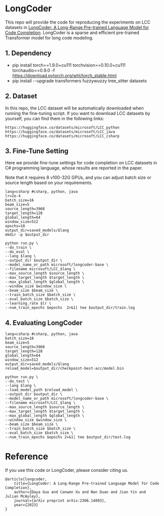 # LongCoder

This repo will provide the code for reproducing the experiments on LCC datasets in [LongCoder: A Long-Range Pre-trained Language Model for Code Completion](https://arxiv.org/abs/2306.14893). LongCoder is a sparse and efficient pre-trained Transformer model for long code modeling.

## 1. Dependency

- pip install torch==1.9.0+cu111 torchvision==0.10.0+cu111 torchaudio==0.9.0 -f https://download.pytorch.org/whl/torch_stable.html
- pip install --upgrade  transformers fuzzywuzzy tree_sitter datasets

## 2. Dataset
In this repo, the LCC dataset will be automatically downloaded when running the fine-tuning script. If you want to download LCC datasets by yourself, you can find them in the following links:
```
https://huggingface.co/datasets/microsoft/LCC_python
https://huggingface.co/datasets/microsoft/LCC_java
https://huggingface.co/datasets/microsoft/LCC_csharp
```
## 3. Fine-Tune Setting
Here we provide fine-tune settings for code completion on LCC datasets in C# programming language, whose results are reported in the paper.

Note that it requires 8 v100-32G GPUs, and you can adjust batch size or source length based on your requirements.

```shell
lang=csharp #csharp, python, java
lr=2e-4
batch_size=16
beam_size=5
source_length=3968
target_length=128
global_length=64
window_size=512
epochs=10
output_dir=saved_models/$lang
mkdir -p $output_dir

python run.py \
--do_train \
--do_eval \
--lang $lang \
--output_dir $output_dir \
--model_name_or_path microsoft/longcoder-base \
--filename microsoft/LCC_$lang \
--max_source_length $source_length \
--max_target_length $target_length \
--max_global_length $global_length \
--window_size $window_size \
--beam_size $beam_size \
--train_batch_size $batch_size \
--eval_batch_size $batch_size \
--learning_rate $lr \
--num_train_epochs $epochs  2>&1| tee $output_dir/train.log
```

## 4. Evaluating LongCoder

```shell
lang=csharp #csharp, python, java
batch_size=16
beam_size=5
source_length=3968
target_length=128
global_length=64
window_size=512
output_dir=saved_models/$lang
reload_model=$output_dir/checkpoint-best-acc/model.bin

python run.py \
--do_test \
--lang $lang \
--load_model_path $reload_model \
--output_dir $output_dir \
--model_name_or_path microsoft/longcoder-base \
--filename microsoft/LCC_$lang \
--max_source_length $source_length \
--max_target_length $target_length \
--max_global_length $global_length \
--window_size $window_size \
--beam_size $beam_size \
--train_batch_size $batch_size \
--eval_batch_size $batch_size \
--num_train_epochs $epochs 2>&1| tee $output_dir/test.log
```

# Reference
If you use this code or LongCoder, please consider citing us.

<pre><code>@article{longcoder,
    title={LongCoder: A Long-Range Pre-trained Language Model for Code Completion},
    author={Daya Guo and Canwen Xu and Nan Duan and Jian Yin and Julian McAuley},
    journal={arXiv preprint arXiv:2306.14893},
    year={2023}
}</code></pre>




